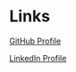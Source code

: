 # Links

[GitHub Profile](http://github.com/KRKNUK)

[LinkedIn Profile](https://www.linkedin.com/in/jakemundy/)
